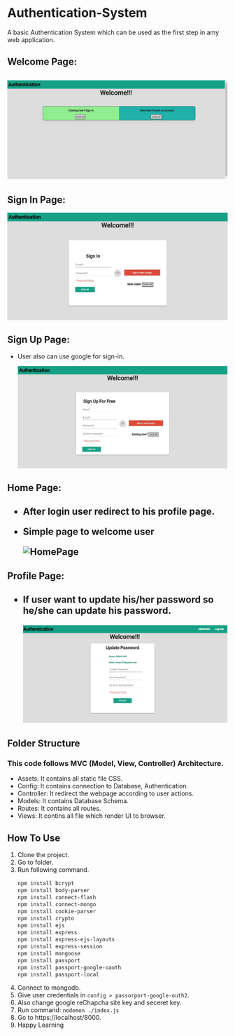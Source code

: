 # Authentication-System
A basic Authentication System which can be used as the first step in amy web application.

<h2>Welcome Page:<h2>
 
   ![Welcome Page](/Image/welcome.JPG)

<h2>Sign In Page:</h2>

   ![SignIn Page](/Image/sign-in.JPG)

<h2>Sign Up Page:</h2>

* User also can use google for sign-in.

   ![SignUp Page](/Image/sign-up.JPG)

<h2>Home Page:<h2>

* After login user redirect to his profile page.
* Simple page to welcome user

   ![HomePage](/Image/homepage.JPG)

<h2>Profile Page:<h2>

* If user want to update his/her password so he/she can update his password.

  ![Profile Page](/Image/updatepass.JPG)

## Folder Structure

 ### This code follows MVC (Model, View, Controller) Architecture.

- Assets: It contains all static file CSS.
- Config: It contains connection to Database, Authentication.
- Controller: It redirect the webpage according to user actions.
- Models: It contains Database Schema.
- Routes: It contains all routes.
- Views: It contins all file which render UI to browser.

## How To Use
1. Clone the project.
2. Go to folder.
3. Run following command.
    ``` 
    npm install bcrypt
    npm install body-parser
    npm install connect-flash 
    npm install connect-mongo
    npm install cookie-parser 
    npm install crypto 
    npm install ejs
    npm install express
    npm install express-ejs-layouts
    npm install express-session
    npm install mongoose 
    npm install passport
    npm install passport-google-oauth 
    npm install passport-local

    ``` 
4. Connect to mongodb.
5. Give user credentials in `config > passorport-google-outh2`.
6. Also change google reChapcha site key and seceret key.
7. Run command: `nodemon ./index.js`
8. Go to https://localhost/8000.
9. Happy Learning 
